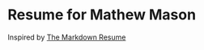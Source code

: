 Resume for Mathew Mason
=======================
Inspired by [The Markdown Resume](https://github.com/mszep/pandoc_resume)
